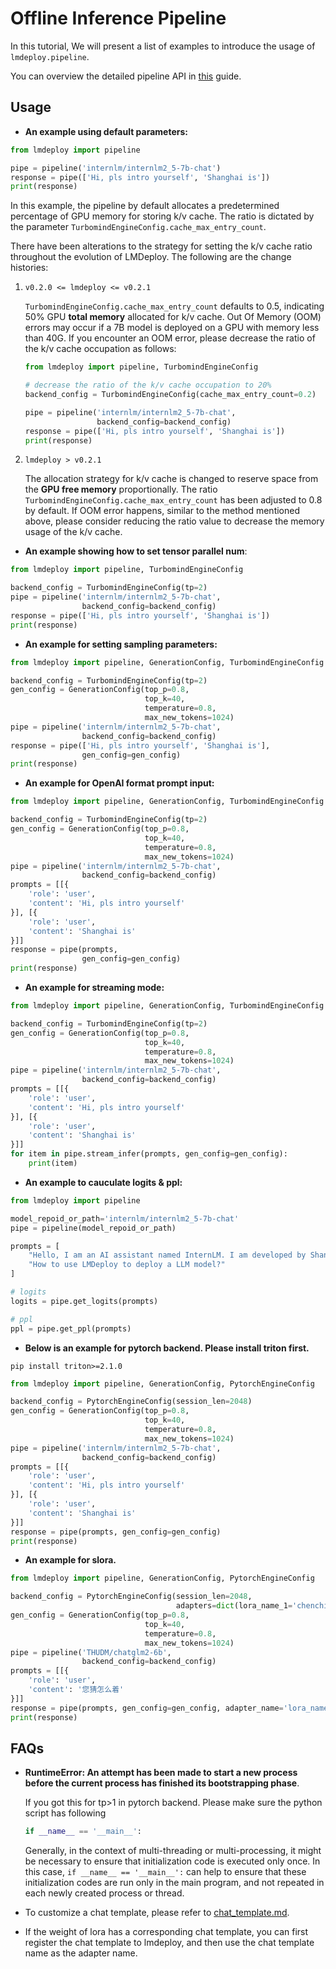 # Offline Inference Pipeline

In this tutorial, We will present a list of examples to introduce the usage of `lmdeploy.pipeline`.

You can overview the detailed pipeline API in [this](https://lmdeploy.readthedocs.io/en/latest/api/pipeline.html) guide.

## Usage

- **An example using default parameters:**

```python
from lmdeploy import pipeline

pipe = pipeline('internlm/internlm2_5-7b-chat')
response = pipe(['Hi, pls intro yourself', 'Shanghai is'])
print(response)
```

In this example, the pipeline by default allocates a predetermined percentage of GPU memory for storing k/v cache. The ratio is dictated by the parameter `TurbomindEngineConfig.cache_max_entry_count`.

There have been alterations to the strategy for setting the k/v cache ratio throughout the evolution of LMDeploy. The following are the change histories:

1. `v0.2.0 <= lmdeploy <= v0.2.1`

   `TurbomindEngineConfig.cache_max_entry_count` defaults to 0.5, indicating 50% GPU **total memory** allocated for k/v cache. Out Of Memory (OOM) errors may occur if a 7B model is deployed on a GPU with memory less than 40G. If you encounter an OOM error, please decrease the ratio of the k/v cache occupation as follows:

   ```python
   from lmdeploy import pipeline, TurbomindEngineConfig

   # decrease the ratio of the k/v cache occupation to 20%
   backend_config = TurbomindEngineConfig(cache_max_entry_count=0.2)

   pipe = pipeline('internlm/internlm2_5-7b-chat',
                   backend_config=backend_config)
   response = pipe(['Hi, pls intro yourself', 'Shanghai is'])
   print(response)
   ```

2. `lmdeploy > v0.2.1`

   The allocation strategy for k/v cache is changed to reserve space from the **GPU free memory** proportionally. The ratio `TurbomindEngineConfig.cache_max_entry_count` has been adjusted to 0.8 by default. If OOM error happens, similar to the method mentioned above, please consider reducing the ratio value to decrease the memory usage of the k/v cache.

- **An example showing how to set tensor parallel num**:

```python
from lmdeploy import pipeline, TurbomindEngineConfig

backend_config = TurbomindEngineConfig(tp=2)
pipe = pipeline('internlm/internlm2_5-7b-chat',
                backend_config=backend_config)
response = pipe(['Hi, pls intro yourself', 'Shanghai is'])
print(response)
```

- **An example for setting sampling parameters:**

```python
from lmdeploy import pipeline, GenerationConfig, TurbomindEngineConfig

backend_config = TurbomindEngineConfig(tp=2)
gen_config = GenerationConfig(top_p=0.8,
                              top_k=40,
                              temperature=0.8,
                              max_new_tokens=1024)
pipe = pipeline('internlm/internlm2_5-7b-chat',
                backend_config=backend_config)
response = pipe(['Hi, pls intro yourself', 'Shanghai is'],
                gen_config=gen_config)
print(response)
```

- **An example for OpenAI format prompt input:**

```python
from lmdeploy import pipeline, GenerationConfig, TurbomindEngineConfig

backend_config = TurbomindEngineConfig(tp=2)
gen_config = GenerationConfig(top_p=0.8,
                              top_k=40,
                              temperature=0.8,
                              max_new_tokens=1024)
pipe = pipeline('internlm/internlm2_5-7b-chat',
                backend_config=backend_config)
prompts = [[{
    'role': 'user',
    'content': 'Hi, pls intro yourself'
}], [{
    'role': 'user',
    'content': 'Shanghai is'
}]]
response = pipe(prompts,
                gen_config=gen_config)
print(response)
```

- **An example for streaming mode:**

```python
from lmdeploy import pipeline, GenerationConfig, TurbomindEngineConfig

backend_config = TurbomindEngineConfig(tp=2)
gen_config = GenerationConfig(top_p=0.8,
                              top_k=40,
                              temperature=0.8,
                              max_new_tokens=1024)
pipe = pipeline('internlm/internlm2_5-7b-chat',
                backend_config=backend_config)
prompts = [[{
    'role': 'user',
    'content': 'Hi, pls intro yourself'
}], [{
    'role': 'user',
    'content': 'Shanghai is'
}]]
for item in pipe.stream_infer(prompts, gen_config=gen_config):
    print(item)
```

- **An example to cauculate logits & ppl:**

```python
from lmdeploy import pipeline

model_repoid_or_path='internlm/internlm2_5-7b-chat'
pipe = pipeline(model_repoid_or_path)

prompts = [
    "Hello, I am an AI assistant named InternLM. I am developed by Shanghai AI Laboratory",
    "How to use LMDeploy to deploy a LLM model?"
]

# logits
logits = pipe.get_logits(prompts)

# ppl
ppl = pipe.get_ppl(prompts)
```

- **Below is an example for pytorch backend. Please install triton first.**

```shell
pip install triton>=2.1.0
```

```python
from lmdeploy import pipeline, GenerationConfig, PytorchEngineConfig

backend_config = PytorchEngineConfig(session_len=2048)
gen_config = GenerationConfig(top_p=0.8,
                              top_k=40,
                              temperature=0.8,
                              max_new_tokens=1024)
pipe = pipeline('internlm/internlm2_5-7b-chat',
                backend_config=backend_config)
prompts = [[{
    'role': 'user',
    'content': 'Hi, pls intro yourself'
}], [{
    'role': 'user',
    'content': 'Shanghai is'
}]]
response = pipe(prompts, gen_config=gen_config)
print(response)
```

- **An example for slora.**

```python
from lmdeploy import pipeline, GenerationConfig, PytorchEngineConfig

backend_config = PytorchEngineConfig(session_len=2048,
                                     adapters=dict(lora_name_1='chenchi/lora-chatglm2-6b-guodegang'))
gen_config = GenerationConfig(top_p=0.8,
                              top_k=40,
                              temperature=0.8,
                              max_new_tokens=1024)
pipe = pipeline('THUDM/chatglm2-6b',
                backend_config=backend_config)
prompts = [[{
    'role': 'user',
    'content': '您猜怎么着'
}]]
response = pipe(prompts, gen_config=gen_config, adapter_name='lora_name_1')
print(response)
```

## FAQs

- **RuntimeError: An attempt has been made to start a new process before the current process has finished its bootstrapping phase**.

  If you got this for tp>1 in pytorch backend. Please make sure the python script has following

  ```python
  if __name__ == '__main__':
  ```

  Generally, in the context of multi-threading or multi-processing, it might be necessary to ensure that initialization code is executed only once. In this case, `if __name__ == '__main__':` can help to ensure that these initialization codes are run only in the main program, and not repeated in each newly created process or thread.

- To customize a chat template, please refer to [chat_template.md](../advance/chat_template.md).

- If the weight of lora has a corresponding chat template, you can first register the chat template to lmdeploy, and then use the chat template name as the adapter name.
